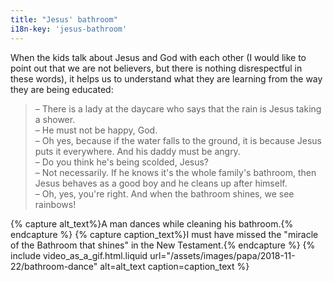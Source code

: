 ```yaml
---
title: "Jesus' bathroom"
i18n-key: 'jesus-bathroom'
---
```


When the kids talk about Jesus and God with each other (I would like to point
out that we are not believers, but there is nothing disrespectful in these
words), it helps us to understand what they are learning from the way they are
being educated:

<!-- more -->

> – There is a lady at the daycare who says that the rain is Jesus taking a
> shower.  
> – He must not be happy, God.  
> – Oh yes, because if the water falls to the ground, it is because Jesus puts
> it everywhere. And his daddy must be angry.  
> – Do you think he's being scolded, Jesus?  
> – Not necessarily. If he knows it's the whole family's bathroom, then Jesus
> behaves as a good boy and he cleans up after himself.  
> – Oh, yes, you're right. And when the bathroom shines, we see rainbows!

{% capture alt_text%}A man dances while cleaning his bathroom.{% endcapture %}
{% capture caption_text%}I must have missed the "miracle of the Bathroom that
shines" in the New Testament.{% endcapture %}
{% include video_as_a_gif.html.liquid
url="/assets/images/papa/2018-11-22/bathroom-dance"
alt=alt_text
caption=caption_text
%}
